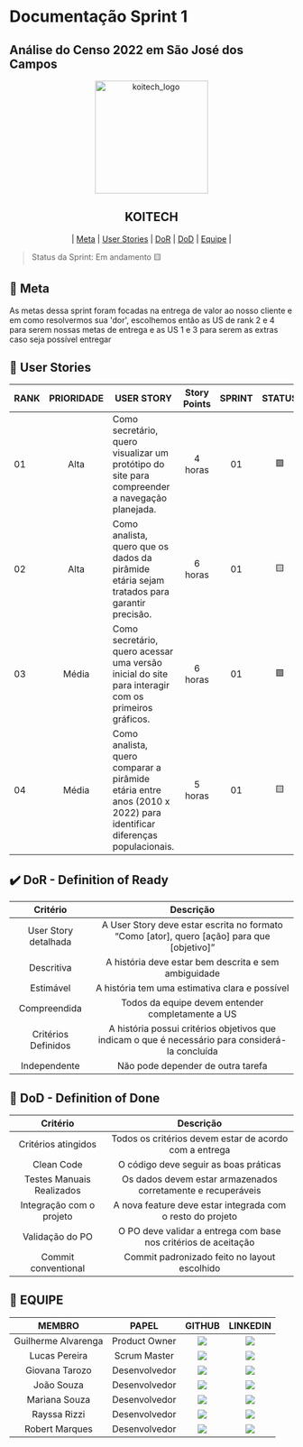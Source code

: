 # Documentação Sprint 1

## Análise do Censo 2022 em São José dos Campos

<p align="center">
  <img width="200" alt="koitech_logo" src="https://github.com/user-attachments/assets/53c3002d-f47b-466a-a532-b1b5d846d711" />
</p>

<h2 align="center">
  <b>KOITECH</b>
</h2>

<p align="center">
  | <a href ="#meta"> Meta</a>  |
  <a href ="#us"> User Stories</a>  |   
  <a href ="#dor">DoR</a>  |
  <a href ="#dod">DoD</a>  |
  <a href ="#equipe"> Equipe</a> |
</p>

> Status da Sprint: Em andamento 🟨

## 🏅 Meta <a id="meta"></a>
As metas dessa sprint foram focadas na entrega de valor ao nosso cliente e em como resolvermos sua 'dor', escolhemos então as US de rank 2 e 4 para serem nossas metas de entrega e as US 1 e 3 para serem as extras caso seja possível entregar

## 📝 User Stories <a id="us"></a>

| RANK | PRIORIDADE | USER STORY                                                                                                           | Story Points | SPRINT | STATUS |
| ---- | :--------: | -------------------------------------------------------------------------------------------------------------------- | :----------: | :----: | :----: |
| 01   |    Alta    | Como secretário, quero visualizar um protótipo do site para compreender a navegação planejada.                       |   4 horas    |   01   |   🟩   |
| 02   |    Alta    | Como analista, quero que os dados da pirâmide etária sejam tratados para garantir precisão.                          |   6 horas    |   01   |   🟨   |
| 03   |   Média    | Como secretário, quero acessar uma versão inicial do site para interagir com os primeiros gráficos.                  |   6 horas    |   01   |   🟩   |
| 04   |   Média    | Como analista, quero comparar a pirâmide etária entre anos (2010 x 2022) para identificar diferenças populacionais.  |   5 horas    |   01   |   🟨   |

## ✔️ DoR - Definition of Ready

|         Critério     | Descrição                                                                                   |
|:--------------------:|:-------------------------------------------------------------------------------------------:|
| User Story detalhada | A User Story deve estar escrita no formato “Como [ator], quero [ação] para que [objetivo]”  |
| Descritiva           | A história deve estar bem descrita e sem ambiguidade                                        |
| Estimável            | A história tem uma estimativa clara e possível                                              |
| Compreendida         | Todos da equipe devem entender completamente a US                                           |
| Critérios Definidos  | A história possui critérios objetivos que indicam o que é necessário para considerá-la concluída |
| Independente         | Não pode depender de outra tarefa                                                           |



## 🎯 DoD - Definition of Done

|         Critério     | Descrição                                                                                   |
|:--------------------:|:-------------------------------------------------------------------------------------------:|
| Critérios atingidos  | Todos os critérios devem estar de acordo com a entrega                                      |
| Clean Code           | O código deve seguir as boas práticas                                                       |
| Testes Manuais Realizados | Os dados devem estar armazenados corretamente e recuperáveis                           |
| Integração com o projeto | A nova feature deve estar integrada com o resto do projeto                              |
| Validação do PO      | O PO deve validar a entrega com base nos critérios de aceitação                             |
| Commit conventional | Commit padronizado feito no layout escolhido                                                 |
## 👥 EQUIPE
| MEMBRO              | PAPEL         | GITHUB                                                                                                                                                        | LINKEDIN                                    |
| :-----------------: | :-----------: | :-----------------------------------------------------------------------------------------------------------------------------------------------------------: |:-------------------------------------------:| 
| Guilherme Alvarenga | Product Owner | <a href="https://github.com/hiGuigo"><img src="https://img.shields.io/badge/GitHub-100000?style=for-the-badge&logo=github&logoColor=white"></a> |<a href=""><img src="https://img.shields.io/badge/LinkedIn-0077B5?style=for-the-badge&logo=linkedin&logoColor=white"></a>
| Lucas Pereira       | Scrum Master  | <a href="http://github.com/lupesii"><img src="https://img.shields.io/badge/GitHub-100000?style=for-the-badge&logo=github&logoColor=white"></a>                |<a href=""><img src="https://img.shields.io/badge/LinkedIn-0077B5?style=for-the-badge&logo=linkedin&logoColor=white"></a>
| Giovana Tarozo      | Desenvolvedor | <a href="https://github.com/giotrzz"><img src="https://img.shields.io/badge/GitHub-100000?style=for-the-badge&logo=github&logoColor=white"></a>               |<a href=""><img src="https://img.shields.io/badge/LinkedIn-0077B5?style=for-the-badge&logo=linkedin&logoColor=white"></a>
| João Souza          | Desenvolvedor | <a href="https://github.com/joao-luis-0"><img src="https://img.shields.io/badge/GitHub-100000?style=for-the-badge&logo=github&logoColor=white"></a>           |<a href=""><img src="https://img.shields.io/badge/LinkedIn-0077B5?style=for-the-badge&logo=linkedin&logoColor=white"></a>
| Mariana Souza       | Desenvolvedor | <a href="https://github.com/nevesmariana"><img src="https://img.shields.io/badge/GitHub-100000?style=for-the-badge&logo=github&logoColor=white"></a>          |<a href=""><img src="https://img.shields.io/badge/LinkedIn-0077B5?style=for-the-badge&logo=linkedin&logoColor=white"></a>
| Rayssa Rizzi        | Desenvolvedor | <a href="https://github.com/rayssarizzi"><img src="https://img.shields.io/badge/GitHub-100000?style=for-the-badge&logo=github&logoColor=white"></a>           |<a href=""><img src="https://img.shields.io/badge/LinkedIn-0077B5?style=for-the-badge&logo=linkedin&logoColor=white"></a>
| Robert Marques      | Desenvolvedor | <a href="https://github.com/Robert-gus"><img src="https://img.shields.io/badge/GitHub-100000?style=for-the-badge&logo=github&logoColor=white"></a>            |<a href=""><img src="https://img.shields.io/badge/LinkedIn-0077B5?style=for-the-badge&logo=linkedin&logoColor=white"></a>
